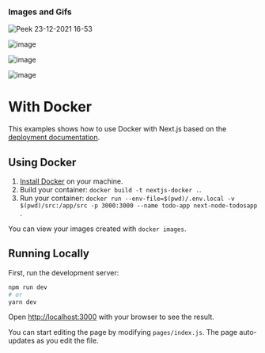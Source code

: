 ### Images and Gifs

![Peek 23-12-2021 16-53](https://user-images.githubusercontent.com/54718297/147286474-722141ac-842c-4d78-b99f-8244fb318cc3.gif)

![image](https://user-images.githubusercontent.com/54718297/147286783-6c33f356-3283-4a45-b7ac-5c47700278cf.png)

![image](https://user-images.githubusercontent.com/54718297/147286882-eb3d98fd-a1a7-4a5b-bb4b-d6efd73a6e42.png)

![image](https://user-images.githubusercontent.com/54718297/147286902-113ecbae-492f-4de2-a93e-3f99c75dc222.png)

# With Docker

This examples shows how to use Docker with Next.js based on the [deployment documentation](https://nextjs.org/docs/deployment#docker-image).
## Using Docker

1. [Install Docker](https://docs.docker.com/get-docker/) on your machine.
1. Build your container: `docker build -t nextjs-docker .`.
1. Run your container: `docker run --env-file=$(pwd)/.env.local -v $(pwd)/src:/app/src -p 3000:3000 --name todo-app next-node-todosapp
`.

You can view your images created with `docker images`.

## Running Locally

First, run the development server:

```bash
npm run dev
# or
yarn dev
```

Open [http://localhost:3000](http://localhost:3000) with your browser to see the result.

You can start editing the page by modifying `pages/index.js`. The page auto-updates as you edit the file.
